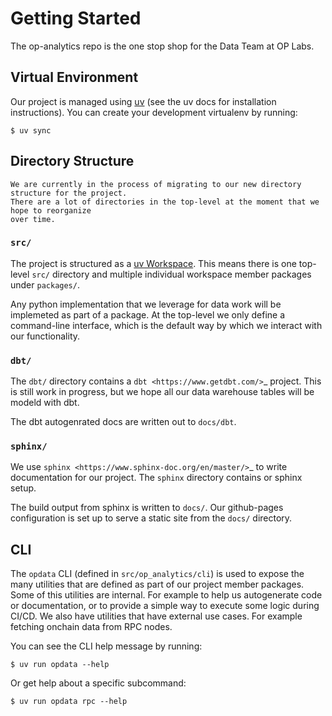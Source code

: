 # Getting Started

The op-analytics repo is the one stop shop for the Data Team at OP Labs.


## Virtual Environment

Our project is managed using [uv](https://docs.astral.sh/uv/) (see the uv docs for installation
instructions). You can create your development virtualenv by running:
```
$ uv sync
```


## Directory Structure

```{warning}
We are currently in the process of migrating to our new directory structure for the project.
There are a lot of directories in the top-level at the moment that we hope to reorganize
over time.
```

### `src/`

The project is structured as a [uv Workspace](https://docs.astral.sh/uv/concepts/workspaces/).
This means there is one top-level ``src/`` directory and multiple individual workspace member
packages under ``packages/``.

Any python implementation that we leverage for data work will be implemeted as part of a package.
At the top-level we only define a command-line interface, which is the default way by which we
interact with our functionality.


###  `dbt/`

The ``dbt/`` directory contains a `dbt <https://www.getdbt.com/>`_ project. This is still work in
progress, but we hope all our data warehouse tables will be modeld with dbt.

The dbt autogenrated docs are written out to ``docs/dbt``.


### `sphinx/`

We use `sphinx <https://www.sphinx-doc.org/en/master/>`_ to write documentation for our project. 
The ``sphinx`` directory contains or sphinx setup.

The build output from sphinx is written to ``docs/``. Our github-pages configuration is set up to
serve a static site from the ``docs/`` directory.


## CLI


The `opdata` CLI  (defined in `src/op_analytics/cli`) is used to expose the many utilities that are
defined as part of our project member packages. Some of this utilities are internal. For example to
help us autogenerate code or documentation, or to provide a simple way to execute some logic during
CI/CD. We also have utilities that have external use cases. For example fetching onchain data from
RPC nodes.

You can see the CLI help message by running:
```
$ uv run opdata --help
```

Or get help about a specific subcommand:
```
$ uv run opdata rpc --help
```